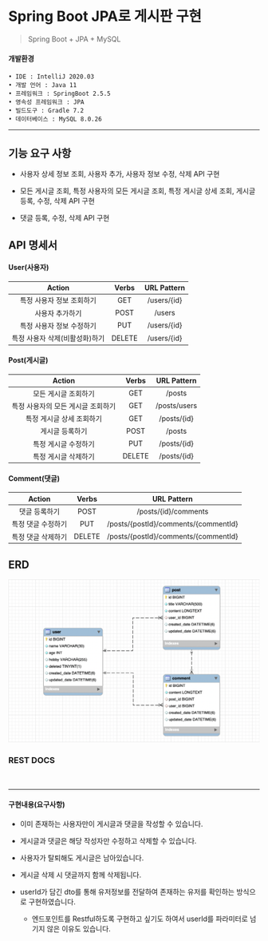 # Spring Boot JPA로 게시판 구현

> Spring Boot + JPA + MySQL



#### 개발환경

```
• IDE : IntelliJ 2020.03
• 개발 언어 : Java 11
• 프레임워크 : SpringBoot 2.5.5
• 영속성 프레임워크 : JPA
• 빌드도구 : Gradle 7.2
• 데이터베이스 : MySQL 8.0.26
```



---



## 기능 요구 사항

- 사용자 상세 정보 조회, 사용자 추가, 사용자 정보 수정, 삭제 API 구현
- 모든 게시글 조회, 특정 사용자의 모든 게시글 조회, 특정 게시글 상세 조회, 게시글 등록, 수정, 삭제 API 구현

- 댓글 등록, 수정, 삭제 API 구현



## API 명세서

#### User(사용자)

|             Action             | Verbs  | URL Pattern |
| :----------------------------: | :----: | :---------: |
|   특정 사용자 정보 조회하기    |  GET   | /users/{id} |
|        사용자 추가하기         |  POST  |   /users    |
|   특정 사용자 정보 수정하기    |  PUT   | /users/{id} |
| 특정 사용자 삭제(비활성화)하기 | DELETE | /users/{id} |



#### Post(게시글)

|               Action               | Verbs  | URL Pattern  |
| :--------------------------------: | :----: | :----------: |
|        모든 게시글 조회하기        |  GET   |    /posts    |
| 특정 사용자의 모든 게시글 조회하기 |  GET   | /posts/users |
|     특정 게시글 상세 조회하기      |  GET   | /posts/{id}  |
|          게시글 등록하기           |  POST  |    /posts    |
|        특정 게시글 수정하기        |  PUT   | /posts/{id}  |
|        특정 게시글 삭제하기        | DELETE | /posts/{id}  |



#### Comment(댓글)

|       Action       | Verbs  |             URL Pattern              |
| :----------------: | :----: | :----------------------------------: |
|   댓글 등록하기    |  POST  |         /posts/{id}/comments         |
| 특정 댓글 수정하기 |  PUT   | /posts/{postId}/comments/{commentId} |
| 특정 댓글 삭제하기 | DELETE | /posts/{postId}/comments/{commentId} |



## ERD

<img src="images/erd.png" alt="erd" style="zoom:50%;" />



### **REST DOCS**



<br/>

---

#### 구현내용(요구사항)

- 이미 존재하는 사용자만이 게시글과 댓글을 작성할 수 있습니다. 

- 게시글과 댓글은 해당 작성자만 수정하고 삭제할 수 있습니다. 

- 사용자가 탈퇴해도 게시글은 남아있습니다.

- 게시글 삭제 시 댓글까지 함께 삭제됩니다.

- userId가 담긴 dto를 통해 유저정보를 전달하여 존재하는 유저를 확인하는 방식으로 구현하였습니다. 

   - 엔드포인트를 Restful하도록 구현하고 싶기도 하여서 userId를 파라미터로 넘기지 않은 이유도 있습니다.

    

